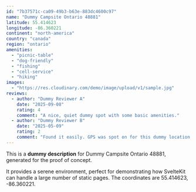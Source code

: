 ```yaml
---
id: "7b37571c-ca09-49b3-b63e-883dc4600c97"
name: "Dummy Campsite Ontario 48881"
latitude: 55.414623
longitude: -86.360221
continent: "north-america"
country: "canada"
region: "ontario"
amenities:
  - "picnic-table"
  - "dog-friendly"
  - "fishing"
  - "cell-service"
  - "hiking"
images:
  - "https://res.cloudinary.com/demo/image/upload/v1/sample.jpg"
reviews:
  - author: "Dummy Reviewer A"
    date: "2025-09-08"
    rating: 4
    comment: "A nice, quiet dummy spot with some basic amenities."
  - author: "Dummy Reviewer B"
    date: "2025-05-09"
    rating: 2
    comment: "Found it easily. GPS was spot on for this dummy location."
---
```


This is a **dummy description** for Dummy Campsite Ontario 48881, generated for the proof of concept.

It provides a serene environment, perfect for demonstrating how SvelteKit can handle a large number of static pages. The coordinates are 55.414623, -86.360221.
